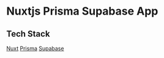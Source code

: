 # Nuxtjs Prisma Supabase App

## Tech Stack

[Nuxt]("https://v3.nuxtjs.org/")
[Prisma]("")
[Supabase]("")
